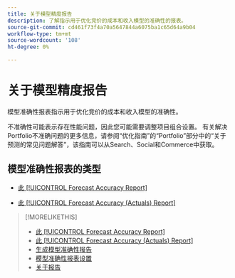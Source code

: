 ```yaml
---
title: 关于模型精度报告
description: 了解指示用于优化竞价的成本和收入模型的准确性的报表。
source-git-commit: cd461f73f4a70a5647844a6075ba1c65d64a9b04
workflow-type: tm+mt
source-wordcount: '108'
ht-degree: 0%

---
```


# 关于模型精度报告

模型准确性报表指示用于优化竞价的成本和收入模型的准确性。

不准确性可能表示存在性能问题，因此您可能需要调整项目组合设置。 有关解决Portfolio不准确问题的更多信息，请参阅“优化指南”的“Portfolio”部分中的“关于预测的常见问题解答”，该指南可以从Search、Social和Commerce中获取。<!-- verify convention for referencing Optimization Guide here -->

## 模型准确性报表的类型

* [此 [!UICONTROL Forecast Accuracy Report]](forecast-accuracy-report.md)

* [此 [!UICONTROL Forecast Accuracy (Actuals) Report]](forecast-accuracy-actuals-report.md)

>[!MORELIKETHIS]
>
>* [此 [!UICONTROL Forecast Accuracy Report]](forecast-accuracy-report.md)
>* [此 [!UICONTROL Forecast Accuracy (Actuals) Report]](forecast-accuracy-actuals-report.md)
>* [生成模型准确性报告](model-accuracy-report-generate.md)
>* [模型准确性报表设置](/help/search-social-commerce/reports/management/model-accuracy/model-accuracy-report-settings.md)
>* [关于报告](/help/search-social-commerce/reports/report-about.md)

